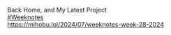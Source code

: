 Back Home, and My Latest Project  
[\#<span>Weeknotes</span>](https://social.lol/tags/Weeknotes)  
[<span class="invisible">https://</span><span class="ellipsis">mihobu.lol/2024/07/weeknotes-w</span><span class="invisible">eek-28-2024</span>](https://mihobu.lol/2024/07/weeknotes-week-28-2024)